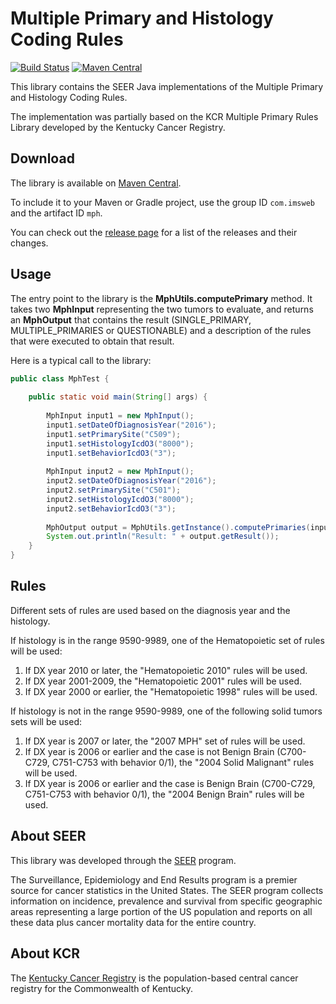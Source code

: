 # Multiple Primary and Histology Coding Rules

[![Build Status](https://travis-ci.org/imsweb/algorithms.svg?branch=master)](https://travis-ci.org/imsweb/mph)
[![Maven Central](https://maven-badges.herokuapp.com/maven-central/com.imsweb/algorithms/badge.svg)](https://maven-badges.herokuapp.com/maven-central/com.imsweb/mph)

This library contains the SEER Java implementations of the Multiple Primary and Histology Coding Rules.

The implementation was partially based on the KCR Multiple Primary Rules Library developed by the Kentucky Cancer Registry.

## Download

The library is available on [Maven Central](http://search.maven.org/#search%7Cga%7C1%7Cg%3A%22com.imsweb%22%20AND%20a%3A%mph%22).

To include it to your Maven or Gradle project, use the group ID `com.imsweb` and the artifact ID `mph`.

You can check out the [release page](https://github.com/imsweb/mph/releases) for a list of the releases and their changes.

## Usage

The entry point to the library is the **MphUtils.computePrimary** method. It takes two **MphInput** representing the two tumors to evaluate, and returns an **MphOutput** that contains 
the result (SINGLE_PRIMARY, MULTIPLE_PRIMARIES or QUESTIONABLE) and a description of the rules that were executed to obtain that result.

Here is a typical call to the library:

```java
public class MphTest {
    
    public static void main(String[] args) {
        
        MphInput input1 = new MphInput();
        input1.setDateOfDiagnosisYear("2016");
        input1.setPrimarySite("C509");
        input1.setHistologyIcdO3("8000");
        input1.setBehaviorIcdO3("3");
        
        MphInput input2 = new MphInput();
        input2.setDateOfDiagnosisYear("2016");
        input2.setPrimarySite("C501");
        input2.setHistologyIcdO3("8000");
        input2.setBehaviorIcdO3("3");
        
        MphOutput output = MphUtils.getInstance().computePrimaries(input1, input2);
        System.out.println("Result: " + output.getResult());
    }
}
```

## Rules

Different sets of rules are used based on the diagnosis year and the histology.

If histology is in the range 9590-9989, one of the Hematopoietic set of rules will be used:

1. If DX year 2010 or later, the "Hematopoietic 2010" rules will be used.
2. If DX year 2001-2009, the "Hematopoietic 2001" rules will be used.
3. If DX year 2000 or earlier, the "Hematopoietic 1998" rules will be used.

If histology is not in the range 9590-9989, one of the following solid tumors sets will be used:

1. If DX year is 2007 or later, the "2007 MPH" set of rules will be used.
2. If DX year is 2006 or earlier and the case is not Benign Brain (C700-C729, C751-C753 with behavior 0/1), the "2004 Solid Malignant" rules will be used.
3. If DX year is 2006 or earlier and the case is Benign Brain (C700-C729, C751-C753 with behavior 0/1), the "2004 Benign Brain" rules will be used.

## About SEER

This library was developed through the [SEER](http://seer.cancer.gov/) program.

The Surveillance, Epidemiology and End Results program is a premier source for cancer statistics in the United States.
The SEER program collects information on incidence, prevalence and survival from specific geographic areas representing
a large portion of the US population and reports on all these data plus cancer mortality data for the entire country.

## About KCR

The [Kentucky Cancer Registry](https://www.kcr.uky.edu/) is the population-based central cancer registry for the Commonwealth of Kentucky.
